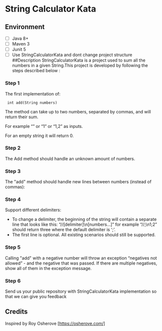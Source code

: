 # String Calculator Kata



## Environment
- [ ] Java 8+
- [ ] Maven 3
- [ ] Junit 5
- [ ] Use StringCalculatorKata and dont change project structure
##Description
StringCalculatorKata is a project used to sum all the numbers
in a given String.This project is developed by following the steps
described below :
### Step 1
The  first implementation of:

```
 int add(String numbers)
```
The method can take up to two numbers, separated by commas, and will return their sum.

For example “” or “1” or “1,2” as inputs.

For an empty string it will return 0.

### Step 2

The Add method should handle an unknown amount of numbers.

### Step 3

The "add" method should handle new lines between numbers (instead of commas):


### Step 4
Support different delimiters:

- To change a delimiter, the beginning of the string will contain a separate line that looks like this: “//[delimiter]\n[numbers…]” for example “//;\n1;2” should return three where the default delimiter is ‘;’.
- The first line is optional. All existing scenarios should still be supported.

### Step 5
Calling "add" with a negative number will throw an exception “negatives not allowed” - and the negative that was passed.
If there are multiple negatives, show all of them in the exception message.

### Step 6
Send us your public repository with StringCalculatorKata implementation so that we can give you feedback

## Credits
Inspired by Roy Osherove [https://osherove.com/]

